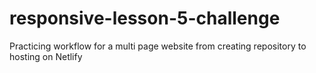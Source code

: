 # responsive-lesson-5-challenge
Practicing workflow for a multi page website from creating repository to hosting on Netlify

